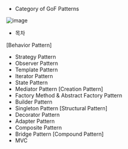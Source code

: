 - Category of GoF Patterns

![image](https://user-images.githubusercontent.com/69576676/131095583-69517194-a4d1-4c16-b190-5f90298ca675.png)

- 목차

[Behavior Pattern]
- Strategy Pattern
- Observer Pattern
- Template Pattern
- Iterator Pattern
- State Pattern
- Mediator Pattern
[Creation Pattern]
- Factory Method & Abstract Factory Pattern
- Builder Pattern
- Singleton Pattern
[Structural Pattern]
- Decorator Pattern
- Adapter Pattern
- Composite Pattern
- Bridge Pattern
[Compound Pattern]
- MVC
